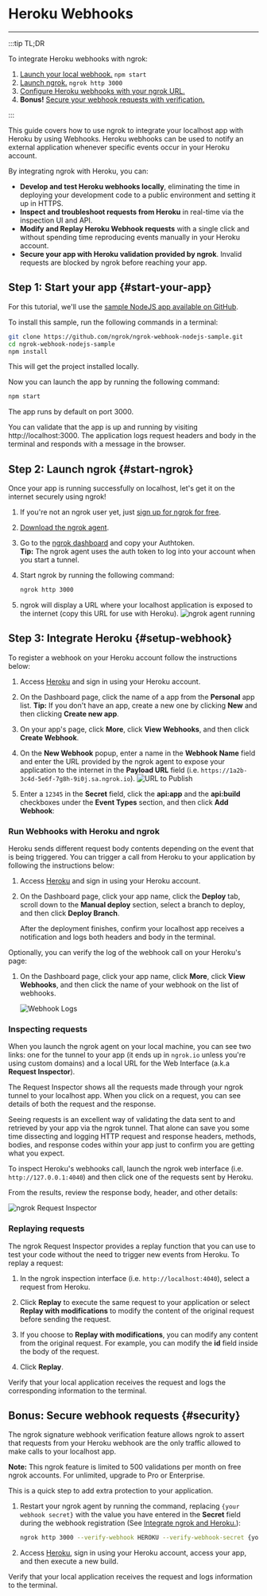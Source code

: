 # Heroku Webhooks
------------

:::tip TL;DR

To integrate Heroku webhooks with ngrok:
1. [Launch your local webhook.](#start-your-app) `npm start`
1. [Launch ngrok.](#start-ngrok) `ngrok http 3000`
1. [Configure Heroku webhooks with your ngrok URL.](#setup-webhook)
1. **Bonus!** [Secure your webhook requests with verification.](#security)

:::


This guide covers how to use ngrok to integrate your localhost app with Heroku by using Webhooks.
Heroku webhooks can be used to notify an external application whenever specific events occur in your Heroku account. 

By integrating ngrok with Heroku, you can:

- **Develop and test Heroku webhooks locally**, eliminating the time in deploying your development code to a public environment and setting it up in HTTPS.
- **Inspect and troubleshoot requests from Heroku** in real-time via the inspection UI and API.
- **Modify and Replay Heroku Webhook requests** with a single click and without spending time reproducing events manually in your Heroku account.
- **Secure your app with Heroku validation provided by ngrok**. Invalid requests are blocked by ngrok before reaching your app.


## **Step 1**: Start your app {#start-your-app}

For this tutorial, we'll use the [sample NodeJS app available on GitHub](https://github.com/ngrok/ngrok-webhook-nodejs-sample). 

To install this sample, run the following commands in a terminal:

```bash
git clone https://github.com/ngrok/ngrok-webhook-nodejs-sample.git
cd ngrok-webhook-nodejs-sample
npm install
```

This will get the project installed locally.

Now you can launch the app by running the following command: 

```bash
npm start
```

The app runs by default on port 3000. 

You can validate that the app is up and running by visiting http://localhost:3000. The application logs request headers and body in the terminal and responds with a message in the browser.


## **Step 2**: Launch ngrok {#start-ngrok}

Once your app is running successfully on localhost, let's get it on the internet securely using ngrok! 

1. If you're not an ngrok user yet, just [sign up for ngrok for free](https://ngrok.com/signup).

1. [Download the ngrok agent](https://ngrok.com/download).

1. Go to the [ngrok dashboard](https://dashboard.ngrok.com) and copy your Authtoken. <br />
    **Tip:** The ngrok agent uses the auth token to log into your account when you start a tunnel.
    
1. Start ngrok by running the following command:
    ```bash
    ngrok http 3000
    ```

1. ngrok will display a URL where your localhost application is exposed to the internet (copy this URL for use with Heroku).
    ![ngrok agent running](/img/integrations/launch_ngrok_tunnel.png)


## **Step 3**: Integrate Heroku {#setup-webhook}

To register a webhook on your Heroku account follow the instructions below:

1. Access [Heroku](https://heroku.com/) and sign in using your Heroku account.

1. On the Dashboard page, click the name of a app from the **Personal** app list.
    **Tip:** If you don't have an app, create a new one by clicking **New** and then clicking **Create new app**.

1. On your app's page, click **More**, click **View Webhooks**, and then click **Create Webhook**.

1. On the **New Webhook** popup, enter a name in the **Webhook Name** field and enter the URL provided by the ngrok agent to expose your application to the internet in the **Payload URL** field (i.e. `https://1a2b-3c4d-5e6f-7g8h-9i0j.sa.ngrok.io`).
    ![URL to Publish](img/ngrok_url_configuration_heroku.png)

1. Enter a `12345` in the **Secret** field, click the **api:app** and the **api:build** checkboxes under the **Event Types** section, and then click **Add Webhook**:


### Run Webhooks with Heroku and ngrok

Heroku sends different request body contents depending on the event that is being triggered.
You can trigger a call from Heroku to your application by following the instructions below:

1. Access [Heroku](https://heroku.com/) and sign in using your Heroku account.

1. On the Dashboard page, click your app name, click the **Deploy** tab, scroll down to the **Manual deploy** section, select a branch to deploy, and then click **Deploy Branch**.

    After the deployment finishes, confirm your localhost app receives a notification and logs both headers and body in the terminal.

Optionally, you can verify the log of the webhook call on your Heroku's page:

1. On the Dashboard page, click your app name, click **More**, click **View Webhooks**, and then click the name of your webhook on the list of webhooks.

    ![Webhook Logs](img/ngrok_logs_heroku.png)


### Inspecting requests

When you launch the ngrok agent on your local machine, you can see two links: one for the tunnel to your app (it ends up in `ngrok.io` unless you're using custom domains) and a local URL for the Web Interface (a.k.a **Request Inspector**).

The Request Inspector shows all the requests made through your ngrok tunnel to your localhost app. When you click on a request, you can see details of both the request and the response.

Seeing requests is an excellent way of validating the data sent to and retrieved by your app via the ngrok tunnel. That alone can save you some time dissecting and logging HTTP request and response headers, methods, bodies, and response codes within your app just to confirm you are getting what you expect.

To inspect Heroku's webhooks call, launch the ngrok web interface (i.e. `http://127.0.0.1:4040`) and then click one of the requests sent by Heroku.

From the results, review the response body, header, and other details:

![ngrok Request Inspector](img/ngrok_introspection_heroku_webhooks.png)


### Replaying requests

The ngrok Request Inspector provides a replay function that you can use to test your code without the need to trigger new events from Heroku. To replay a request:

1. In the ngrok inspection interface (i.e. `http://localhost:4040`), select a request from Heroku.

1. Click **Replay** to execute the same request to your application or select **Replay with modifications** to modify the content of the original request before sending the request.

1. If you choose to **Replay with modifications**, you can modify any content from the original request. For example, you can modify the **id** field inside the body of the request.

1. Click **Replay**.

Verify that your local application receives the request and logs the corresponding information to the terminal.


## **Bonus**: Secure webhook requests {#security}

The ngrok signature webhook verification feature allows ngrok to assert that requests from your Heroku webhook are the only traffic allowed to make calls to your localhost app.

**Note:** This ngrok feature is limited to 500 validations per month on free ngrok accounts. For unlimited, upgrade to Pro or Enterprise.

This is a quick step to add extra protection to your application.

1. Restart your ngrok agent by running the command, replacing `{your webhook secret}` with the value you have entered in the **Secret** field during the webhook registration (See [Integrate ngrok and Heroku.](#setup-webhook)):
    ```bash
    ngrok http 3000 --verify-webhook HEROKU --verify-webhook-secret {your webhook secret}
    ```

1. Access [Heroku](https://heroku.com/), sign in using your Heroku account, access your app, and then execute a new build.

Verify that your local application receives the request and logs information to the terminal.
